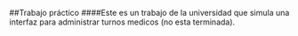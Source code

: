 ##Trabajo práctico
####Este es un trabajo de la universidad que simula una interfaz para administrar turnos medicos (no esta terminada).

